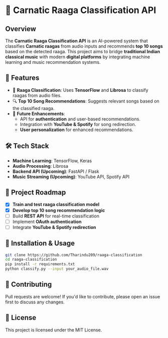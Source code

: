 # 🎵 Carnatic Raaga Classification API  

## Overview  
The **Carnatic Raaga Classification API** is an AI-powered system that classifies **Carnatic raagas** from audio inputs and recommends **top 10 songs** based on the detected raaga. This project aims to bridge **traditional Indian classical music** with modern **digital platforms** by integrating machine learning and music recommendation systems.  

## 🚀 Features  
- 🎼 **Raaga Classification**: Uses **TensorFlow** and **Librosa** to classify raagas from audio files.  
- 🔍 **Top 10 Song Recommendations**: Suggests relevant songs based on the classified raaga.  
- 🔗 **Future Enhancements**:  
  - API for **authentication** and user-based recommendations.  
  - Integration with **YouTube & Spotify** for song redirection.  
  - **User personalization** for enhanced recommendations.  

## 🛠️ Tech Stack  
- **Machine Learning**: TensorFlow, Keras  
- **Audio Processing**: Librosa  
- **Backend API (Upcoming)**: FastAPI / Flask  
- **Music Streaming (Upcoming)**: YouTube API, Spotify API  

## 📌 Project Roadmap  
- [x] **Train and test raaga classification model**  
- [x] **Develop top 10 song recommendation logic**  
- [ ] Build **REST API** for real-time classification  
- [ ] Implement **OAuth authentication**  
- [ ] Integrate **YouTube & Spotify redirection**  

## 📂 Installation & Usage  
```bash
git clone https://github.com/Tharindu209/raaga-classification
cd raaga-classification
pip install -r requirements.txt
python classify.py --input your_audio_file.wav
```
## 🤝 Contributing
Pull requests are welcome! If you'd like to contribute, please open an issue first to discuss any changes.

## 📜 License
This project is licensed under the MIT License.
